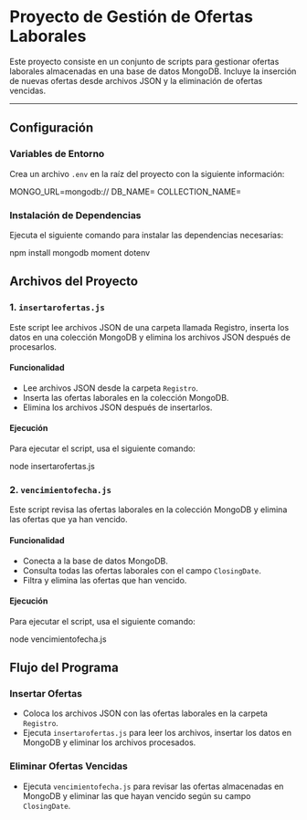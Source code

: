 # Proyecto de Gestión de Ofertas Laborales

Este proyecto consiste en un conjunto de scripts para gestionar ofertas laborales almacenadas en una base de datos MongoDB. Incluye la inserción de nuevas ofertas desde archivos JSON y la eliminación de ofertas vencidas.

---

## Configuración

### Variables de Entorno

Crea un archivo `.env` en la raíz del proyecto con la siguiente información:

MONGO_URL=mongodb://
DB_NAME=
COLLECTION_NAME=

### Instalación de Dependencias

Ejecuta el siguiente comando para instalar las dependencias necesarias:

npm install mongodb moment dotenv

## Archivos del Proyecto

### 1. `insertarofertas.js`

Este script lee archivos JSON de una carpeta llamada Registro, inserta los datos en una colección MongoDB y elimina los archivos JSON después de procesarlos.

#### Funcionalidad

- Lee archivos JSON desde la carpeta `Registro`.
- Inserta las ofertas laborales en la colección MongoDB.
- Elimina los archivos JSON después de insertarlos.

#### Ejecución

Para ejecutar el script, usa el siguiente comando:

node insertarofertas.js

### 2. `vencimientofecha.js`

Este script revisa las ofertas laborales en la colección MongoDB y elimina las ofertas que ya han vencido.

#### Funcionalidad

- Conecta a la base de datos MongoDB.
- Consulta todas las ofertas laborales con el campo `ClosingDate`.
- Filtra y elimina las ofertas que han vencido.

#### Ejecución

Para ejecutar el script, usa el siguiente comando:

node vencimientofecha.js

## Flujo del Programa

### Insertar Ofertas

- Coloca los archivos JSON con las ofertas laborales en la carpeta `Registro`.
- Ejecuta `insertarofertas.js` para leer los archivos, insertar los datos en MongoDB y eliminar los archivos procesados.

### Eliminar Ofertas Vencidas

- Ejecuta `vencimientofecha.js` para revisar las ofertas almacenadas en MongoDB y eliminar las que hayan vencido según su campo `ClosingDate`.